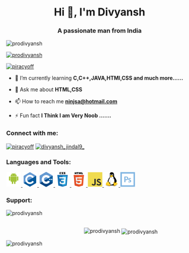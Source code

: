 <h1 align="center">Hi 👋, I'm Divyansh</h1>
<h3 align="center">A passionate man from India</h3>

<p align="left"> <img src="https://komarev.com/ghpvc/?username=prodivyansh&label=Profile%20views&color=0e75b6&style=flat" alt="prodivyansh" /> </p>

<p align="left"> <a href="https://github.com/ryo-ma/github-profile-trophy"><img src="https://github-profile-trophy.vercel.app/?username=prodivyansh" alt="prodivyansh" /></a> </p>

<p align="left"> <a href="https://twitter.com/piracyoff" target="blank"><img src="https://img.shields.io/twitter/follow/piracyoff?logo=twitter&style=for-the-badge" alt="piracyoff" /></a> </p>

- 🌱 I’m currently learning **C,C++,JAVA,HTMl,CSS and much more......**

- 💬 Ask me about **HTML,CSS**

- 📫 How to reach me **ninjsa@hotmail.com**

- ⚡ Fun fact **I Think I am Very Noob .......**

<h3 align="left">Connect with me:</h3>
<p align="left">
<a href="https://twitter.com/piracyoff" target="blank"><img align="center" src="https://raw.githubusercontent.com/rahuldkjain/github-profile-readme-generator/master/src/images/icons/Social/twitter.svg" alt="piracyoff" height="30" width="40" /></a>
<a href="https://instagram.com/divyansh_jindal9_" target="blank"><img align="center" src="https://raw.githubusercontent.com/rahuldkjain/github-profile-readme-generator/master/src/images/icons/Social/instagram.svg" alt="divyansh_jindal9_" height="30" width="40" /></a>
</p>

<h3 align="left">Languages and Tools:</h3>
<p align="left"> <a href="https://developer.android.com" target="_blank" rel="noreferrer"> <img src="https://raw.githubusercontent.com/devicons/devicon/master/icons/android/android-original-wordmark.svg" alt="android" width="40" height="40"/> </a> <a href="https://www.cprogramming.com/" target="_blank" rel="noreferrer"> <img src="https://raw.githubusercontent.com/devicons/devicon/master/icons/c/c-original.svg" alt="c" width="40" height="40"/> </a> <a href="https://www.w3schools.com/cpp/" target="_blank" rel="noreferrer"> <img src="https://raw.githubusercontent.com/devicons/devicon/master/icons/cplusplus/cplusplus-original.svg" alt="cplusplus" width="40" height="40"/> </a> <a href="https://www.w3schools.com/css/" target="_blank" rel="noreferrer"> <img src="https://raw.githubusercontent.com/devicons/devicon/master/icons/css3/css3-original-wordmark.svg" alt="css3" width="40" height="40"/> </a> <a href="https://www.w3.org/html/" target="_blank" rel="noreferrer"> <img src="https://raw.githubusercontent.com/devicons/devicon/master/icons/html5/html5-original-wordmark.svg" alt="html5" width="40" height="40"/> </a> <a href="https://developer.mozilla.org/en-US/docs/Web/JavaScript" target="_blank" rel="noreferrer"> <img src="https://raw.githubusercontent.com/devicons/devicon/master/icons/javascript/javascript-original.svg" alt="javascript" width="40" height="40"/> </a> <a href="https://www.linux.org/" target="_blank" rel="noreferrer"> <img src="https://raw.githubusercontent.com/devicons/devicon/master/icons/linux/linux-original.svg" alt="linux" width="40" height="40"/> </a> <a href="https://www.photoshop.com/en" target="_blank" rel="noreferrer"> <img src="https://raw.githubusercontent.com/devicons/devicon/master/icons/photoshop/photoshop-line.svg" alt="photoshop" width="40" height="40"/> </a> </p>

<h3 align="left">Support:</h3>
<p><a href="https://www.buymeacoffee.com/prodivyansh"> <img align="left" src="https://cdn.buymeacoffee.com/buttons/v2/default-yellow.png" height="50" width="210" alt="prodivyansh" /></a></p><br><br>

<p><img align="left" src="https://github-readme-stats.vercel.app/api/top-langs?username=prodivyansh&show_icons=true&locale=en&layout=compact" alt="prodivyansh" /></p>

<p>&nbsp;<img align="center" src="https://github-readme-stats.vercel.app/api?username=prodivyansh&show_icons=true&locale=en" alt="prodivyansh" /></p>

<p><img align="center" src="https://github-readme-streak-stats.herokuapp.com/?user=prodivyansh&" alt="prodivyansh" /></p>
